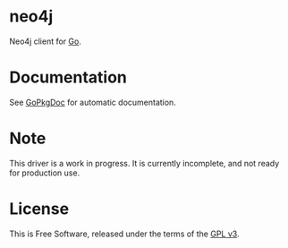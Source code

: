 neo4j
=====

Neo4j client for [Go](http://golang.org).


# Documentation

See [GoPkgDoc](http://go.pkgdoc.org/github.com/jmcvetta/neo4j) for automatic
documentation.


# Note

This driver is a work in progress.  It is currently incomplete, and not ready
for production use.


# License

This is Free Software, released under the terms of the [GPL
v3](http://www.gnu.org/copyleft/gpl.html).

